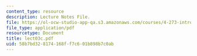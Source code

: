 ```yaml
---
content_type: resource
description: Lecture Notes File.
file: https://ol-ocw-studio-app-qa.s3.amazonaws.com/courses/4-273-introduction-to-design-inquiry-fall-2004/58b7bd328174168ff7c601b898b7c0ab_lect03c.pdf
file_type: application/pdf
resourcetype: Document
title: lect03c.pdf
uid: 58b7bd32-8174-168f-f7c6-01b898b7c0ab
---
```

